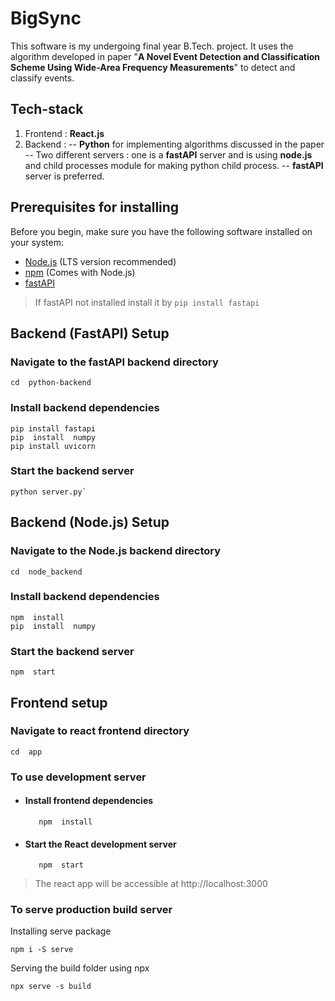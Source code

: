 
# BigSync
This software is my undergoing final year B.Tech. project.
It uses the algorithm developed in paper "**A Novel Event Detection and Classification Scheme Using Wide-Area Frequency Measurements**" to detect and classify events.

## Tech-stack

 1. Frontend : **React.js**
 2. Backend : 
 -- **Python** for implementing algorithms discussed in the paper 
-- Two different servers :  one is a **fastAPI** server and is using **node.js** and child processes module for making python child process.
-- **fastAPI** server is preferred.

## Prerequisites for installing

Before you begin, make sure you have the following software installed on your system:
- [Node.js](https://nodejs.org/) (LTS version recommended)
- [npm](https://www.npmjs.com/) (Comes with Node.js)
- [fastAPI](https://fastapi.tiangolo.com/)

> If fastAPI not installed install it by `pip install fastapi`

## Backend (FastAPI) Setup

### Navigate to the fastAPI backend directory

    cd  python-backend
### Install backend dependencies
	pip install fastapi
	pip  install  numpy
	pip install uvicorn

### Start the backend server
	python server.py`


## Backend (Node.js) Setup

### Navigate to the Node.js backend directory

    cd  node_backend
### Install backend dependencies
	npm  install
	pip  install  numpy

### Start the backend server
	npm  start

  

  

## Frontend setup
### Navigate to react frontend directory
	cd  app

### To use development server
- #### Install frontend dependencies
		 npm  install
- #### Start the React development server
		 npm  start

>The react app will be accessible at http://localhost:3000
### To serve production build server
Installing serve package

    npm i -S serve
Serving the build folder using npx

	npx serve -s build

